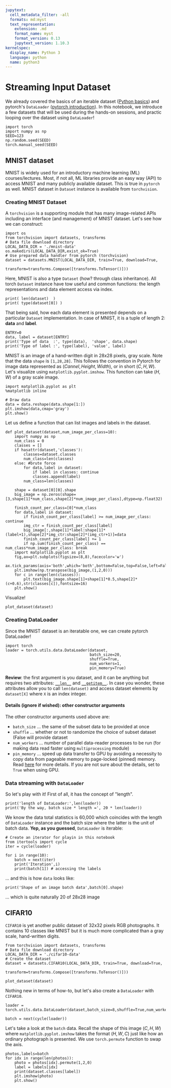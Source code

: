 ```yaml
---
jupytext:
  cell_metadata_filter: -all
  formats: md:myst
  text_representation:
    extension: .md
    format_name: myst
    format_version: 0.13
    jupytext_version: 1.10.3
kernelspec:
  display_name: Python 3
  language: python
  name: python3
---
```



# Streaming Input Dataset

We already covered the basics of an iterable dataset ([Python basics](./Pytorch-02-Python.md)) and pytorch's `DataLoader` ([pytorch introduction](Python-05-Pytorch.md)). In this notebook, we introduce a few datasets that will be used during the hands-on sessions, and practic looping over the dataset using `DataLoader`!
```{code-cell}
import torch
import numpy as np
SEED=123
np.random.seed(SEED)
torch.manual_seed(SEED)
```

## MNIST dataset

MNIST is widely used for an introductory machine learning (ML) courses/lectures. Most, if not all, ML libraries provide an easy way (API) to access MNIST and many publicly available dataset. This is true in `pytorch` as well. MNIST dataset in `Dataset` instance is available from `torchvision`. 

### Creating MNIST Dataset
A `torchvision` is a supporting module that has many image-related APIs including an interface (and management) of MNIST dataset. Let's see how we can construct:
```{code-cell}
import os
from torchvision import datasets, transforms
# Data file download directory
LOCAL_DATA_DIR = './mnist-data'
os.makedirs(LOCAL_DATA_DIR,exist_ok=True)
# Use prepared data handler from pytorch (torchvision)
dataset = datasets.MNIST(LOCAL_DATA_DIR, train=True, download=True,
                         transform=transforms.Compose([transforms.ToTensor()]))
```

Here, MNIST is also a type `Dataset` (how? through class inheritance). All torch `Dataset` instance have tow useful and common functions: the length representations and data element access via index.
```{code-cell}
print( len(dataset)  )
print( type(dataset[0]) )
```

That being said, how each data element is presented depends on a particular `Dataset` implementation. In case of MNIST, it is a tuple of length 2: **data** and **label**.
```{code-cell}
ENTRY=0
data, label = dataset[ENTRY]
print('Type of data  :', type(data),  'shape', data.shape)
print('Type of label :', type(label), 'value', label)
```

MNIST is an image of a hand-written digit in 28x28 pixels, gray scale. Note that the data `shape` is `[1,28,28]`. This follows the convention in Pytorch for image data represented as $(Cannel,Height,Width)$, or in short $(C,H,W)$. Let's visualize using `matplotlib.pyplot.imshow`. This function can take $(H,W)$ of a gray scale image. 
```{code-cell}
import matplotlib.pyplot as plt
%matplotlib inline

# Draw data
data = data.reshape(data.shape[1:])
plt.imshow(data,cmap='gray')
plt.show()
```

Let us define a function that can list images and labels in the dataset.
```{code-cell}
def plot_dataset(dataset,num_image_per_class=10):
    import numpy as np
    num_class = 0
    classes = []
    if hasattr(dataset,'classes'):
        classes=dataset.classes
        num_class=len(classes)
    else: #brute force
        for data,label in dataset:
            if label in classes: continue
            classes.append(label)
        num_class=len(classes)
    
    shape = dataset[0][0].shape
    big_image = np.zeros(shape=[3,shape[1]*num_class,shape[2]*num_image_per_class],dtype=np.float32)
    
    finish_count_per_class=[0]*num_class
    for data,label in dataset:
        if finish_count_per_class[label] >= num_image_per_class: continue
        img_ctr = finish_count_per_class[label]
        big_image[:,shape[1]*label:shape[1]*(label+1),shape[2]*img_ctr:shape[2]*(img_ctr+1)]=data
        finish_count_per_class[label] += 1
        if np.sum(finish_count_per_class) == num_class*num_image_per_class: break
    import matplotlib.pyplot as plt
    fig,ax=plt.subplots(figsize=(8,8),facecolor='w')
    ax.tick_params(axis='both',which='both',bottom=False,top=False,left=False,right=False,labelleft=False,labelbottom=False)
    plt.imshow(np.transpose(big_image,(1,2,0)))
    for c in range(len(classes)):
        plt.text(big_image.shape[1]+shape[1]*0.5,shape[2]*(c+0.6),str(classes[c]),fontsize=16)
    plt.show()
```

Visualize!
```{code-cell}
plot_dataset(dataset)
```

### Creating DataLoader

Since the MNIST dataset is an iteratable one, we can create pytorch DataLoader! 
```{code-cell}
import torch
loader = torch.utils.data.DataLoader(dataset,
                                     batch_size=20,
                                     shuffle=True,
                                     num_workers=1,
                                     pin_memory=True)
```

**Review**: the first argument is you dataset, and it can be anything but requires two attributes: [`__len__`](https://docs.python.org/3/reference/datamodel.html#object.__len__) and [`__getitem__`](https://docs.python.org/3/reference/datamodel.html#object.__getitem__). In case you wonder, these attributes allow you to call `len(dataset)` and access dataset elements  by `dataset[X]` where `X` is an index integer.

#### Details (ignore if wished): other constructor arguments
The other constructor arguments used above are:
* `batch_size` ... the same of the subset data to be provided at once
* `shuffle` ... whether or not to randomize the choice of subset dataset (False will provide dataset
* `num_workers` ... number of parallel data-reader processes to be run (for making data read faster using `multiprocessing` module)
* `pin_memory` ... speed up data transfer to GPU by avoiding a necessity to copy data from pageable memory to page-locked (pinned) memory. Read [here](https://devblogs.nvidia.com/how-optimize-data-transfers-cuda-cc/) for more details. If you are not sure about the details, set to `True` when using GPU. 

### Data streaming with `DataLoader`
So let's play with it! First of all, it has the concept of "length".
```{code-cell}
print('length of DataLoader:',len(loader))
print('By the way, batch size * length =', 20 * len(loader))
```

We know the data total statistics is 60,000 which coincides with the length of `DataLoader` instance and the batch size where the latter is the unit of batch data. **Yep, as you guessed**, `DataLoader` is iterable: 
```{code-cell}
# Create an iterator for playin in this notebook
from itertools import cycle
iter = cycle(loader)

for i in range(10):
    batch = next(iter)    
    print('Iteration',i)
    print(batch[1]) # accessing the labels
```

... and this is how `data` looks like:
```{code-cell}
print('Shape of an image batch data',batch[0].shape)
```

... which is quite naturally 20 of 28x28 image


## CIFAR10 

`CIFAR10` is yet another public dataset of 32x32 pixels RGB photographs. It contains 10 classes like MNIST but it is much more complicated than a gray scale, hand-written digits.
```{code-cell}
from torchvision import datasets, transforms
# Data file download directory
LOCAL_DATA_DIR = './cifar10-data'
# Create the dataset
dataset = datasets.CIFAR10(LOCAL_DATA_DIR, train=True, download=True,
                           transform=transforms.Compose([transforms.ToTensor()]))

plot_dataset(dataset)
```

Nothing new in terms of how-to, but let's also create a `DataLoader` with `CIFAR10`.
```{code-cell}
loader = torch.utils.data.DataLoader(dataset,batch_size=8,shuffle=True,num_workers=1,pin_memory=True)

batch = next(cycle(loader))
```

Let's take a look at the `batch` data. Recall the shape of this image $(C,H,W)$ where `matplotlib.pyplot.imshow` takes the format $(H,W,C)$ just like how an ordinary photograph is presented. We use `torch.permute` function to swap the axis.
```{code-cell}
photos,labels=batch
for idx in range(len(photos)):
    photo = photos[idx].permute(1,2,0)
    label = labels[idx]
    print(dataset.classes[label])
    plt.imshow(photo)
    plt.show()
```




